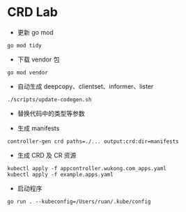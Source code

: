 # CRD Lab
- 更新 go mod

```shell
go mod tidy
```

- 下载 vendor 包

```shell
go mod vendor 
```

- 自动生成 deepcopy、clientset、informer、lister
```shell
./scripts/update-codegen.sh 
```

- 替换代码中的类型等参数

- 生成 manifests
```shell
controller-gen crd paths=./... output:crd:dir=manifests 
```

- 生成 CRD 及 CR 资源
```shell
kubectl apply -f appcontroller.wukong.com_apps.yaml
kubectl apply -f example.apps.yaml 
```

- 启动程序
```shell
go run . --kubeconfig=/Users/ruan/.kube/config 
```
